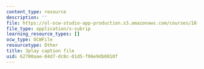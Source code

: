 ```yaml
---
content_type: resource
description: ''
file: https://ol-ocw-studio-app-production.s3.amazonaws.com/courses/18-03sc-differential-equations-fall-2011/62700aae84d7dc8c01d5f06e9db0810f_xJz3NZap1lw.srt
file_type: application/x-subrip
learning_resource_types: []
ocw_type: OCWFile
resourcetype: Other
title: 3play caption file
uid: 62700aae-84d7-dc8c-01d5-f06e9db0810f
---
```

